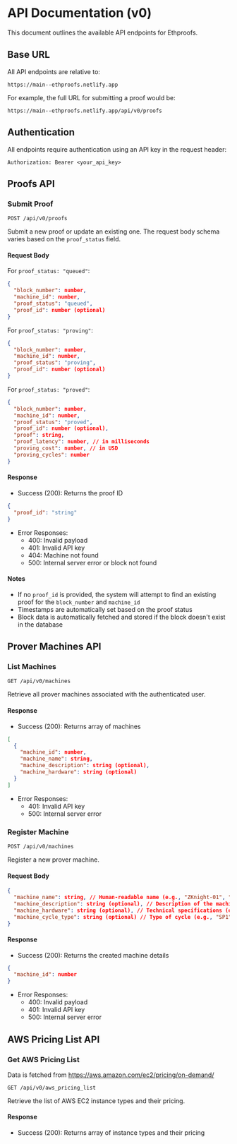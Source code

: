 # API Documentation (v0)

This document outlines the available API endpoints for Ethproofs.

## Base URL

All API endpoints are relative to:

```
https://main--ethproofs.netlify.app
```

For example, the full URL for submitting a proof would be:

```
https://main--ethproofs.netlify.app/api/v0/proofs
```

## Authentication

All endpoints require authentication using an API key in the request header:

```http
Authorization: Bearer <your_api_key>
```

## Proofs API

### Submit Proof

`POST /api/v0/proofs`

Submit a new proof or update an existing one. The request body schema varies based on the `proof_status` field.

#### Request Body

For `proof_status: "queued"`:

```json
{
  "block_number": number,
  "machine_id": number,
  "proof_status": "queued",
  "proof_id": number (optional)
}
```

For `proof_status: "proving"`:

```json
{
  "block_number": number,
  "machine_id": number,
  "proof_status": "proving",
  "proof_id": number (optional)
}
```

For `proof_status: "proved"`:

```json
{
  "block_number": number,
  "machine_id": number,
  "proof_status": "proved",
  "proof_id": number (optional),
  "proof": string,
  "proof_latency": number, // in milliseconds
  "proving_cost": number, // in USD
  "proving_cycles": number
}
```

#### Response

- Success (200): Returns the proof ID

```json
{
  "proof_id": "string"
}
```

- Error Responses:
  - 400: Invalid payload
  - 401: Invalid API key
  - 404: Machine not found
  - 500: Internal server error or block not found

#### Notes

- If no `proof_id` is provided, the system will attempt to find an existing proof for the `block_number` and `machine_id`
- Timestamps are automatically set based on the proof status
- Block data is automatically fetched and stored if the block doesn't exist in the database

## Prover Machines API

### List Machines

`GET /api/v0/machines`

Retrieve all prover machines associated with the authenticated user.

#### Response

- Success (200): Returns array of machines

```json
[
  {
    "machine_id": number,
    "machine_name": string,
    "machine_description": string (optional),
    "machine_hardware": string (optional)
  }
]
```

- Error Responses:
  - 401: Invalid API key
  - 500: Internal server error

### Register Machine

`POST /api/v0/machines`

Register a new prover machine.

#### Request Body

```json
{
  "machine_name": string, // Human-readable name (e.g., "ZKnight-01", "SNARK-Sentinel")
  "machine_description": string (optional), // Description of the machine (e.g., "Primary RISC-V prover")
  "machine_hardware": string (optional), // Technical specifications (e.g., "RISC-V Prover", "STARK-to-SNARK Prover")
  "machine_cycle_type": string (optional) // Type of cycle (e.g., "SP1")
}
```

#### Response

- Success (200): Returns the created machine details

```json
{
  "machine_id": number
}
```

- Error Responses:
  - 400: Invalid payload
  - 401: Invalid API key
  - 500: Internal server error


## AWS Pricing List API

### Get AWS Pricing List

Data is fetched from https://aws.amazon.com/ec2/pricing/on-demand/

`GET /api/v0/aws_pricing_list`

Retrieve the list of AWS EC2 instance types and their pricing.

#### Response

- Success (200): Returns array of instance types and their pricing
